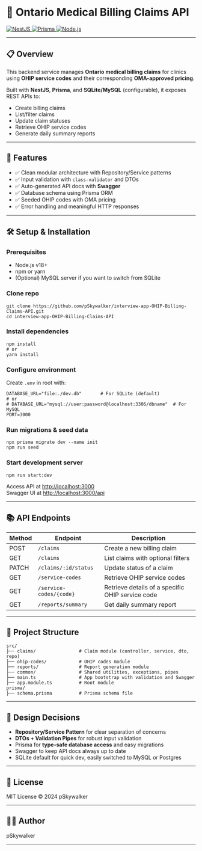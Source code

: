 <!DOCTYPE html>
<html lang="en">
<head>
<meta charset="UTF-8" />
<meta name="viewport" content="width=device-width, initial-scale=1" />
</head>
<body>
  <h1>🏥 Ontario Medical Billing Claims API</h1>

  <p>
    <a class="badge" href="https://nestjs.com/" target="_blank" rel="noopener noreferrer">
      <img src="https://img.shields.io/badge/NestJS-Active-red?logo=nestjs" alt="NestJS" />
    </a>
    <a class="badge" href="https://www.prisma.io/" target="_blank" rel="noopener noreferrer">
      <img src="https://img.shields.io/badge/Prisma-ORM-blue?logo=prisma" alt="Prisma" />
    </a>
    <a class="badge" href="https://nodejs.org/" target="_blank" rel="noopener noreferrer">
      <img src="https://img.shields.io/badge/Node.js-v18.x-green?logo=node.js" alt="Node.js" />
    </a>
  </p>

  <hr />

  <h2>📋 Overview</h2>
  <p>
    This backend service manages <strong>Ontario medical billing claims</strong> for clinics using <strong>OHIP service codes</strong> and their corresponding <strong>OMA-approved pricing</strong>.
  </p>
  <p>
    Built with <strong>NestJS</strong>, <strong>Prisma</strong>, and <strong>SQLite/MySQL</strong> (configurable), it exposes REST APIs to:
  </p>
  <ul>
    <li>Create billing claims</li>
    <li>List/filter claims</li>
    <li>Update claim statuses</li>
    <li>Retrieve OHIP service codes</li>
    <li>Generate daily summary reports</li>
  </ul>

  <hr />

  <h2>🚀 Features</h2>
  <ul>
    <li>✅ Clean modular architecture with Repository/Service patterns</li>
    <li>✅ Input validation with <code>class-validator</code> and DTOs</li>
    <li>✅ Auto-generated API docs with <strong>Swagger</strong></li>
    <li>✅ Database schema using Prisma ORM</li>
    <li>✅ Seeded OHIP codes with OMA pricing</li>
    <li>✅ Error handling and meaningful HTTP responses</li>
  </ul>

  <hr />

  <h2>🛠️ Setup &amp; Installation</h2>

  <h3>Prerequisites</h3>
  <ul>
    <li>Node.js v18+</li>
    <li>npm or yarn</li>
    <li>(Optional) MySQL server if you want to switch from SQLite</li>
  </ul>

  <h3>Clone repo</h3>
  <pre><code>git clone https://github.com/pSkywalker/interview-app-OHIP-Billing-Claims-API.git
cd interview-app-OHIP-Billing-Claims-API
</code></pre>

  <h3>Install dependencies</h3>
  <pre><code>npm install
# or
yarn install
</code></pre>

  <h3>Configure environment</h3>
  <p>Create <code>.env</code> in root with:</p>
  <pre><code>DATABASE_URL="file:./dev.db"       # For SQLite (default)
# or
# DATABASE_URL="mysql://user:password@localhost:3306/dbname"  # For MySQL
PORT=3000
</code></pre>

  <h3>Run migrations &amp; seed data</h3>
  <pre><code>npx prisma migrate dev --name init
npm run seed
</code></pre>

  <h3>Start development server</h3>
  <pre><code>npm run start:dev
</code></pre>
  <p>Access API at <a href="http://localhost:3000" target="_blank">http://localhost:3000</a><br />
  Swagger UI at <a href="http://localhost:3000/api" target="_blank">http://localhost:3000/api</a></p>

  <hr />

  <h2>📚 API Endpoints</h2>
  <table>
  <thead>
    <tr>
      <th>Method</th>
      <th>Endpoint</th>
      <th>Description</th>
    </tr>
  </thead>
  <tbody>
    <tr><td>POST</td><td><code>/claims</code></td><td>Create a new billing claim</td></tr>
    <tr><td>GET</td><td><code>/claims</code></td><td>List claims with optional filters</td></tr>
    <tr><td>PATCH</td><td><code>/claims/:id/status</code></td><td>Update status of a claim</td></tr>
    <tr><td>GET</td><td><code>/service-codes</code></td><td>Retrieve OHIP service codes</td></tr>
    <tr><td>GET</td><td><code>/service-codes/{code}</code></td><td>Retrieve details of a specific OHIP service code</td></tr>
    <tr><td>GET</td><td><code>/reports/summary</code></td><td>Get daily summary report</td></tr>
  </tbody>
</table>

  <hr />

  <h2>🧩 Project Structure</h2>
  <pre><code>src/
├── claims/                # Claim module (controller, service, dto, repo)
├── ohip-codes/            # OHIP codes module
├── reports/               # Report generation module
├── common/                # Shared utilities, exceptions, pipes
├── main.ts                # App bootstrap with validation and Swagger
├── app.module.ts          # Root module
prisma/
├── schema.prisma          # Prisma schema file
</code></pre>

  <hr />

  <h2>📝 Design Decisions</h2>
  <ul>
    <li><strong>Repository/Service Pattern</strong> for clear separation of concerns</li>
    <li><strong>DTOs + Validation Pipes</strong> for robust input validation</li>
    <li>Prisma for <strong>type-safe database access</strong> and easy migrations</li>
    <li>Swagger to keep API docs always up to date</li>
    <li>SQLite default for quick dev, easily switched to MySQL or Postgres</li>
  </ul>

  <hr />

  <h2>📄 License</h2>
  <p>MIT License © 2024 pSkywalker</p>

  <hr />

  <h2>🙋‍♂️ Author</h2>
  <p>pSkywalker</p>

  <hr />
